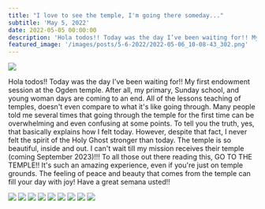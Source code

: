 ```yaml
---
title: "I love to see the temple, I'm going there someday..."
subtitle: 'May 5, 2022'
date: 2022-05-05 00:00:00
description: 'Hola todos!! Today was the day I’ve been waiting for!! My first endowment session at the Ogden temple.'
featured_image: '/images/posts/5-6-2022/2022-05-06_10-08-43_302.png'
---
```

![](/images/posts/5-6-2022/2022-05-06_10-08-43_302.png)

Hola todos!! Today was the day I've been waiting for!! My first endowment session at the Ogden temple. After all, my primary, Sunday school, and young woman days are coming to an end. All of the lessons teaching of temples, doesn't even compare to what it's like going through. Many people told me several times that going through the temple for the first time can be overwhelming and even confusing at some points. To tell you the truth, yes, that basically explains how I felt today. However, despite that fact, I never felt the spirit of the Holy Ghost stronger than today. The temple is so beautiful, inside and out. I can't wait till my mission receives their temple (coming September 2023)!!! To all those out there reading this, GO TO THE TEMPLE!! It's such an amazing experience, even if you're just on temple grounds. The feeling of peace and beauty that comes from the temple can fill your day with joy! Have a great semana usted!!

<div class="gallery" data-columns="4">
    <img src="/images/posts/5-6-2022/2022-05-06_10-06-59_315.png">
    <img src="/images/posts/5-6-2022/2022-05-06_10-08-43_302.png">
    <img src="/images/posts/5-6-2022/2022-05-06_10-07-53_368.png">
    <img src="/images/posts/5-6-2022/2022-05-06_10-08-15_891.png">
    <img src="/images/posts/5-6-2022/2022-05-06_10-08-28_797.png">
    <img src="/images/posts/5-6-2022/2022-05-06_10-08-46_570.png">
    <img src="/images/posts/5-6-2022/2022-05-06_10-08-51_611.png">
    <img src="/images/posts/5-6-2022/2022-05-06_10-09-01_013.png">
    <img src="/images/posts/5-6-2022/2022-05-06_10-09-07_647.png">
</div>
